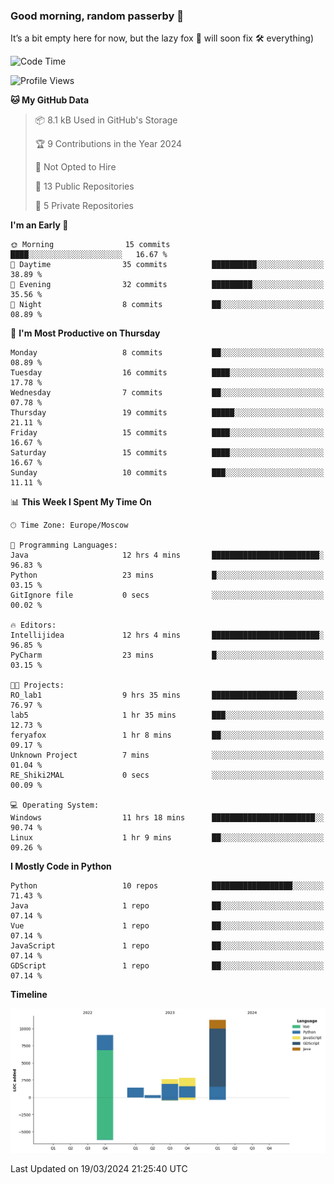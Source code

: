 ### Good morning, random passerby 👋

It’s a bit empty here for now, but the lazy fox 🦊 will soon fix 🛠️ everything)


<!--
**FeryaFox/FeryaFox** is a ✨ _special_ ✨ repository because its `README.md` (this file) appears on your GitHub profile.

Here are some ideas to get you started:

- 🔭 I’m currently working on ...
- 🌱 I’m currently learning ...
- 👯 I’m looking to collaborate on ...
- 🤔 I’m looking for help with ...
- 💬 Ask me about ...
- 📫 How to reach me: ...
- 😄 Pronouns: ...
- ⚡ Fun fact: ...
-->

<!--START_SECTION:waka-->
![Code Time](http://img.shields.io/badge/Code%20Time-50%20hrs%2039%20mins-blue)

![Profile Views](http://img.shields.io/badge/Profile%20Views-0-blue)

**🐱 My GitHub Data** 

> 📦 8.1 kB Used in GitHub's Storage 
 > 
> 🏆 9 Contributions in the Year 2024
 > 
> 🚫 Not Opted to Hire
 > 
> 📜 13 Public Repositories 
 > 
> 🔑 5 Private Repositories 
 > 
**I'm an Early 🐤** 

```text
🌞 Morning                15 commits          ████░░░░░░░░░░░░░░░░░░░░░   16.67 % 
🌆 Daytime                35 commits          ██████████░░░░░░░░░░░░░░░   38.89 % 
🌃 Evening                32 commits          █████████░░░░░░░░░░░░░░░░   35.56 % 
🌙 Night                  8 commits           ██░░░░░░░░░░░░░░░░░░░░░░░   08.89 % 
```
📅 **I'm Most Productive on Thursday** 

```text
Monday                   8 commits           ██░░░░░░░░░░░░░░░░░░░░░░░   08.89 % 
Tuesday                  16 commits          ████░░░░░░░░░░░░░░░░░░░░░   17.78 % 
Wednesday                7 commits           ██░░░░░░░░░░░░░░░░░░░░░░░   07.78 % 
Thursday                 19 commits          █████░░░░░░░░░░░░░░░░░░░░   21.11 % 
Friday                   15 commits          ████░░░░░░░░░░░░░░░░░░░░░   16.67 % 
Saturday                 15 commits          ████░░░░░░░░░░░░░░░░░░░░░   16.67 % 
Sunday                   10 commits          ███░░░░░░░░░░░░░░░░░░░░░░   11.11 % 
```


📊 **This Week I Spent My Time On** 

```text
🕑︎ Time Zone: Europe/Moscow

💬 Programming Languages: 
Java                     12 hrs 4 mins       ████████████████████████░   96.83 % 
Python                   23 mins             █░░░░░░░░░░░░░░░░░░░░░░░░   03.15 % 
GitIgnore file           0 secs              ░░░░░░░░░░░░░░░░░░░░░░░░░   00.02 % 

🔥 Editors: 
Intellijidea             12 hrs 4 mins       ████████████████████████░   96.85 % 
PyCharm                  23 mins             █░░░░░░░░░░░░░░░░░░░░░░░░   03.15 % 

🐱‍💻 Projects: 
RO_lab1                  9 hrs 35 mins       ███████████████████░░░░░░   76.97 % 
lab5                     1 hr 35 mins        ███░░░░░░░░░░░░░░░░░░░░░░   12.73 % 
feryafox                 1 hr 8 mins         ██░░░░░░░░░░░░░░░░░░░░░░░   09.17 % 
Unknown Project          7 mins              ░░░░░░░░░░░░░░░░░░░░░░░░░   01.04 % 
RE_Shiki2MAL             0 secs              ░░░░░░░░░░░░░░░░░░░░░░░░░   00.09 % 

💻 Operating System: 
Windows                  11 hrs 18 mins      ███████████████████████░░   90.74 % 
Linux                    1 hr 9 mins         ██░░░░░░░░░░░░░░░░░░░░░░░   09.26 % 
```

**I Mostly Code in Python** 

```text
Python                   10 repos            ██████████████████░░░░░░░   71.43 % 
Java                     1 repo              ██░░░░░░░░░░░░░░░░░░░░░░░   07.14 % 
Vue                      1 repo              ██░░░░░░░░░░░░░░░░░░░░░░░   07.14 % 
JavaScript               1 repo              ██░░░░░░░░░░░░░░░░░░░░░░░   07.14 % 
GDScript                 1 repo              ██░░░░░░░░░░░░░░░░░░░░░░░   07.14 % 
```



**Timeline**

![Lines of Code chart](https://raw.githubusercontent.com/FeryaFox/FeryaFox/master/assets/bar_graph.png)


 Last Updated on 19/03/2024 21:25:40 UTC
<!--END_SECTION:waka-->
